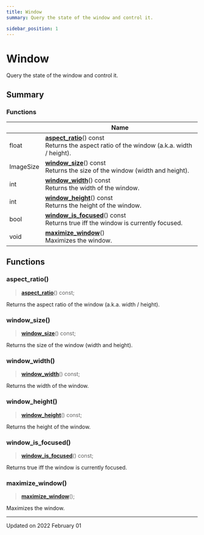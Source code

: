 ```yaml
---
title: Window
summary: Query the state of the window and control it. 

sidebar_position: 1
---
```


# Window

Query the state of the window and control it. 

## Summary

### Functions

|                | Name           |
| -------------- | -------------- |
| float | **[aspect_ratio](/reference/window#aspect_ratio)**() const<br/>Returns the aspect ratio of the window (a.k.a. width / height).  |
| ImageSize | **[window_size](/reference/window#window_size)**() const<br/>Returns the size of the window (width and height).  |
| int | **[window_width](/reference/window#window_width)**() const<br/>Returns the width of the window.  |
| int | **[window_height](/reference/window#window_height)**() const<br/>Returns the height of the window.  |
| bool | **[window_is_focused](/reference/window#window_is_focused)**() const<br/>Returns true iff the window is currently focused.  |
| void | **[maximize_window](/reference/window#maximize_window)**()<br/>Maximizes the window.  |


## Functions

### aspect_ratio()

> **[aspect_ratio](/reference/window#aspect_ratio)**() const;


Returns the aspect ratio of the window (a.k.a. width / height). 

### window_size()

> **[window_size](/reference/window#window_size)**() const;


Returns the size of the window (width and height). 

### window_width()

> **[window_width](/reference/window#window_width)**() const;


Returns the width of the window. 

### window_height()

> **[window_height](/reference/window#window_height)**() const;


Returns the height of the window. 

### window_is_focused()

> **[window_is_focused](/reference/window#window_is_focused)**() const;


Returns true iff the window is currently focused. 

### maximize_window()

> **[maximize_window](/reference/window#maximize_window)**();


Maximizes the window. 





-------------------------------

Updated on 2022 February 01
